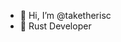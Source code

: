 - 👋 Hi, I’m @taketherisc
- 🦀 Rust Developer

<!---
taketherisc/taketherisc is a ✨ special ✨ repository because its `README.md` (this file) appears on your GitHub profile.
You can click the Preview link to take a look at your changes.
--->
